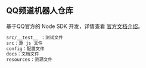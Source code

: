## QQ频道机器人仓库

基于QQ官方的 Node SDK 开发，详情查看 [官方文档介绍](https://bot.q.qq.com/wiki/develop/nodesdk/#%E4%BB%8B%E7%BB%8D)。


```bash
src/__test__ ：测试文件
src：源 js 文件
config：配置文件
docs：文档文件
resources：资源文件
```

